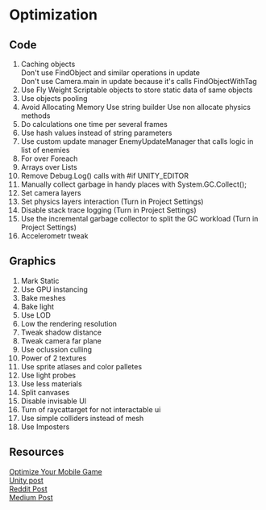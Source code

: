 # Optimization   

## Code  

1. Caching objects  
  Don't use FindObject and similar operations in update  
  Don't use Camera.main in update because it's calls FindObjectWithTag  
2. Use Fly Weight
  Scriptable objects to store static data of same objects    
3. Use objects pooling  
4. Avoid Allocating Memory
   Use string builder
   Use non allocate physics methods
6. Do calculations one time per several frames
7. Use hash values instead of string parameters 
8. Use custom update manager 
   EnemyUpdateManager that calls logic in list of enemies
9. For over Foreach
10. Arrays over Lists
11. Remove Debug.Log() calls with #if UNITY_EDITOR
12. Manually collect garbage in handy places with System.GC.Collect();
13. Set camera layers
14. Set physics layers interaction (Turn in Project Settings)   
15. Disable stack trace logging (Turn in Project Settings)   
16. Use the incremental garbage collector to split the GC workload (Turn in Project Settings)
17. Accelerometr tweak


## Graphics  

1. Mark Static
2. Use GPU instancing
3. Bake meshes  
4. Bake light
5. Use LOD
6. Low the rendering resolution
7. Tweak shadow distance
8. Tweak camera far plane
9. Use oclussion culling
10. Power of 2 textures
11. Use sprite atlases and color palletes
12. Use light probes
13. Use less materials
14. Split canvases
15. Disable invisable UI
16. Turn of raycattarget for not interactable ui
17. Use simple colliders instead of mesh
18. Use Imposters
   

## Resources
[Optimize Your Mobile Game](https://unity.com/ru/resources/unity-e-book-optimize-your-mobile-game-performance?ungated=true)  
[Unity post](https://blog.unity.com/games/optimize-your-mobile-game-performance-expert-tips-on-graphics-and-assets)  
[Reddit Post](https://www.reddit.com/r/Unity3D/comments/njrqhu/big_thread_of_optimization_tips/)  
[Medium Post](https://medium.com/lonely-vertex-development/how-we-optimised-our-scripts-in-unity-447924863b3a)  
